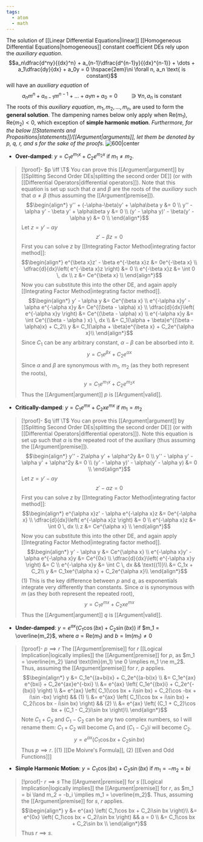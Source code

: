 ```yaml
---
tags:
  - atom
  - math
---
```

The solution of [[Linear Differential Equations|linear]] [[Homogeneous Differential Equations|homogeneous]] constant coefficient DEs rely upon the *auxiliary equation*. 
$$a_n\dfrac{d^ny}{{dx}^n} + a_{n-1}\dfrac{d^{n-1}y}{{dx}^{n-1}} + \dots + a_1\dfrac{dy}{dx} + a_0y = 0 \hspace{2em}\ni \forall n, a_n \text{ is constant}$$
will have an *auxiliary equation* of
$$a_nm^n + a_{n-1}m^{n-1} + \dots + a_1m + a_0 = 0 \hspace{2em}\ni \forall n, a_n \text{ is constant}$$
The roots of this *auxiliary equation*, $m_1, m_2, \dots, m_n$, are used to form the **general solution**. The dampening names below only apply when $\text{Re}(m_1),\text{Re}(m_2) < 0$, which exception of **simple harmonic motion**. *Furthermore, for the below [[Statements and Propositions|statements]]/[[Argument|arguments]], let them be denoted by $p$, $q$, $r$, and $s$ for the sake of the proofs.*
![600|center](auxiliary-equation-graphs.excalidraw)
- **Over-damped**: $y = C_1e^{m_1x} + C_2e^{m_2x}$ if $m_1 \ne m_2$.
> [!proof]- $p \iff \T$
> You can prove this [[Argument|argument]] by [[Splitting Second Order DEs|splitting the second order DE]] (or with [[Differential Operators|differential operators]]). Note that this equation is set up such that $\alpha$ and $\beta$ are the roots of the *auxiliary* such that $\alpha \ne \beta$ (thus assuming the [[Argument|premise]]).
> $$\begin{align*}
> 	y'' + (-\alpha-\beta)y' + \alpha\beta y &= 0 \\
> 	y'' - \alpha y' - \beta y' + \alpha\beta y &= 0 \\
> 	(y' - \alpha y)' - \beta(y' - \alpha y) &= 0 \\
> \end{align*}$$
> Let $z = y' - \alpha y$
> $$z' - \beta z = 0$$
> First you can solve $z$ by [[Integrating Factor Method|integrating factor method]]:
> $$\begin{align*}
> 	e^{\beta x}z' - \beta e^{-\beta x}z &= 0e^{-\beta x} \\
> 	\dfrac{d}{dx}\left( e^{-\beta x}z \right) &= 0 \\
> 	e^{-\beta x}z &= \int 0 \, dx \\
> 	z &= Ce^{\beta x} \\
> \end{align*}$$
> Now you can substitute this into the other DE, and again apply [[Integrating Factor Method|integrating factor method]].
> $$\begin{align*}
> 		y' - \alpha y &= Ce^{\beta x} \\
> 		e^{-\alpha x}y' - \alpha e^{-\alpha x}y &= Ce^{(\beta - \alpha) x} \\
> 		\dfrac{d}{dx}\left( e^{-\alpha x}y \right) &= Ce^{(\beta - \alpha) x} \\
> 		e^{-\alpha x}y &= \int Ce^{(\beta - \alpha ) x} \, dx \\
> 		&= C_1(\alpha + \beta)e^{(\beta - \alpha)x} + C_2\\
> 		y &= C_1(\alpha + \beta)e^{\beta x} + C_2e^{\alpha x}\\
> \end{align*}$$
> Since $C_1$ can be any arbitrary constant, $\alpha - \beta$ can be absorbed into it.
> $$ y = C_1e^{\beta x} + C_2e^{\alpha x} $$
> Since $\alpha$ and $\beta$ are synonymous with $m_1$, $m_2$ (as they both represent the roots),
> $$ y = C_1e^{m_1x} + C_2e^{m_2x} $$
> Thus the [[Argument|argument]] $p$ is [[Argument|valid]].
- **Critically-damped**: $y = C_1e^{mx} + C_2xe^{mx}$ if $m_1 = m_2$
> [!proof]- $q \iff \T$
> You can prove this [[Argument|argument]] by [[Splitting Second Order DEs|splitting the second order DE]] (or with [[Differential Operators|differential operators]]). Note this equation is set up such that $\alpha$ is the repeated root of the auxiliary (thus assuming the [[Argument|premise]]).
> $$\begin{align*}
> 	y'' - 2\alpha y' + \alpha^2y &= 0 \\
> 	y'' - \alpha y' - \alpha y' + \alpha^2y &= 0 \\
> 	(y' - \alpha y)' - \alpha(y' - \alpha y) &= 0 \\
> \end{align*}$$
> Let $z = y' - \alpha y$
> $$z' - \alpha z = 0$$
> First you can solve $z$ by [[Integrating Factor Method|integrating factor method]]:
> $$\begin{align*}
> 	e^{\alpha x}z' - \alpha e^{-\alpha x}z &= 0e^{-\alpha x} \\
> 	\dfrac{d}{dx}\left( e^{-\alpha x}z \right) &= 0 \\
> 	e^{-\alpha x}z &= \int 0 \, dx \\
> 	z &= Ce^{\alpha x} \\
> \end{align*}$$
> Now you can substitute this into the other DE, and again apply [[Integrating Factor Method|integrating factor method]].
> $$\begin{align*}
> 		y' - \alpha y &= Ce^{\alpha x} \\
> 		e^{-\alpha x}y' - \alpha e^{-\alpha x}y &= Ce^{0x} \\
> 		\dfrac{d}{dx}\left( e^{-\alpha x}y \right) &= C \\
> 		e^{-\alpha x}y &= \int C \, dx  && \text{(1)}\\
> 		&= C_1x + C_2\\
> 		y &= C_1xe^{\alpha x} + C_2e^{\alpha x}\\
> \end{align*}$$
> $(1)$ This is the key difference between $p$ and $q$, as exponentials integrate very differently than constants.
> Since $\alpha$ is synonymous with $m$ (as they both represent the repeated root),
> $$ y = C_1e^{mx} + C_2xe^{mx} $$
> Thus the [[Argument|argument]] $q$ is [[Argument|valid]].
- **Under-damped**: $y = e^{ax}(C_1\cos(bx) + C_2\sin(bx))$ if $m_1 = \overline{m_2}$, where $a = \text{Re}(m_1)$ and $b = \text{Im}(m_1) \ne 0$
> [!proof]- $p \implies r$
> The [[Argument|premise]] for $r$ [[Logical Implication|logically implies]] the [[Argument|premise]] for $p$, as $m_1 = \overline{m_2} \land \text{Im}(m_1) \ne 0 \implies m_1 \ne m_2$. Thus, assuming the [[Argument|premise]] for $r$, $p$ applies.
> $$\begin{align*}
> 	y &= C_1e^{(a+bi)x} + C_2e^{(a-bi)x} \\
> 	&= C_1e^{ax} e^{bxi} + C_2e^{ax}e^{-bxi} \\
> 	&= e^{ax} \left( C_1e^{(bx)i} + C_2e^{-(bx)i} \right) \\
> 	&= e^{ax} \left( C_1(\cos bx + i\sin bx) + C_2(\cos -bx + i\sin -bx) \right) && (1) \\
> 	&= e^{ax} \left( C_1(\cos bx + i\sin bx) + C_2(\cos bx - i\sin bx) \right) && (2) \\
> 	&= e^{ax} \left( (C_1 + C_2)\cos bx + (C_1 - C_2)i\sin bx \right)\\
> \end{align*}$$
> Note $C_1 + C_2$ and $C_1 - C_2$ can be any two complex numbers, so I will rename them: $C_1 + C_2$ will become $C_1$ and $(C_1 - C_2)i$ will become $C_2$.
> $$y = e^{ax} \left( C_1\cos bx + C_2\sin bx \right) $$
> Thus $p \implies r$.
> \[$(1)$ [[De Moivre's Formula]], $(2)$ [[Even and Odd Functions]]\]
- **Simple Harmonic Motion**: $y = C_1\cos(bx) + C_2\sin(bx)$ if $m_1 = -m_2 = bi$
> [!proof]- $r \implies s$
> The [[Argument|premise]] for $s$ [[Logical Implication|logically implies]] the [[Argument|premise]] for $r$, as $m_1 = bi \land m_2 = -b_i \implies m_1 = \overline{m_2}$. Thus, assuming the [[Argument|premise]] for $s$, $r$ applies.
> $$\begin{align*}
> 	y &= e^{ax} \left( C_1\cos bx + C_2i\sin bx \right)\\
> 	&= e^{0x} \left( C_1\cos bx + C_2i\sin bx \right) && a = 0 \\
> 	&= C_1\cos bx + C_2\sin bx \\
> \end{align*}$$
> Thus $r \implies s$.
